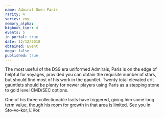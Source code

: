 ```yaml
---
name: Admiral Owen Paris
rarity: 4
series: voy
memory_alpha:
bigbook_tier: 4
events: 5
in_portal: true
date: 12/12/2018
obtained: Event
mega: false
published: true
---
```


The most useful of the DS9 era uniformed Admirals, Paris is on the edge of helpful for voyages, provided you can obtain the requisite number of stars, but should find most of his work in the gauntlet. Twenty total elevated crit gauntlets should be plenty for newer players using Paris as a stepping stone to gold level CMD/SEC options.

One of his three collectionable traits have triggered, giving him some long term value, though his room for growth in that area is limited. See you in Sto-vo-kor, L'Kor.
